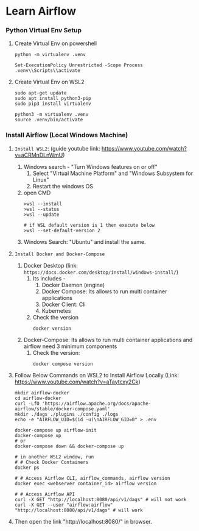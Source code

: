 # Learn Airflow


### Python Virtual Env Setup
1. Create Virtual Env on powershell
    ```shell
    python -m virtualenv .venv 

    Set-ExecutionPolicy Unrestricted -Scope Process
    .venv\\Scripts\\activate
    ```
2. Create Virtual Env on WSL2
    ```shell
    sudo apt-get update
    sudo apt install python3-pip
    sudo pip3 install virtualenv

    python3 -m virtualenv .venv
    source .venv/bin/activate
    ```

### Install Airflow (Local Windows Machine)
1. `Install WSL2`: (guide youtube link: https://www.youtube.com/watch?v=aCRMnDLnWmU)
    1. Windows search - "Turn Windows features on or off" 
        1. Select "Virtual Machine Platform" and "Windows Subsystem for Linux"
        2. Restart the windows OS
    2. open CMD
        ```shell
        >wsl --install
        >wsl --status
        >wsl --update

        # if WSL default version is 1 then execute below
        >wsl --set-default-version 2
        ```
    3. Windows Search: "Ubuntu" and install the same.
    

2. `Install Docker and Docker-Compose`
    1. Docker Desktop (link: `https://docs.docker.com/desktop/install/windows-install/`)
        1. Its includes -
            1. Docker Daemon (engine)
            2. Docker Compose: Its allows to run multi container applications
            3. Docker Client: Cli
            4. Kubernetes
        2. Check the version
            ```shell
            docker version
            ```
    2. Docker-Compose: Its allows to run multi container applications and airflow need 3 minimum components
        1. Check the version:
            ```shell
            docker compose version
            ```
3. Follow Below Commands on WSL2 to Install Airflow Locally (Link: https://www.youtube.com/watch?v=aTaytcxy2Ck)
    ```shell
    mkdir airflow-docker
    cd airflow-docker
    curl -LfO 'https://airflow.apache.org/docs/apache-airflow/stable/docker-compose.yaml'
    mkdir ./dags ./plugins ./config ./logs
    echo -e "AIRFLOW_UID=$(id -u)\nAIRFLOW_GID=0" > .env

    docker-compose up airflow-init
    docker-compose up
    # or
    docker-compose down && docker-compose up

    # in another WSL2 window, run 
    # # Check Docker Containers
    docker ps 

    # # Access Airflow CLI, airflow_commands, airflow version
    docker exec <webserver container_id> airflow version

    # # Access Airflow API
    curl -X GET "http://localhost:8080/api/v1/dags" # will not work
    curl -X GET --user "airflow:airflow" "http://localhost:8080/api/v1/dags" # will work
    ```
4. Then open the link "http://localhost:8080/" in browser.